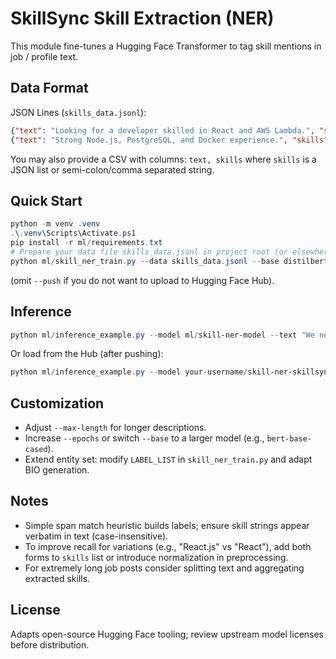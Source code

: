 # SkillSync Skill Extraction (NER)

This module fine-tunes a Hugging Face Transformer to tag skill mentions in job / profile text.

## Data Format
JSON Lines (`skills_data.jsonl`):
```json
{"text": "Looking for a developer skilled in React and AWS Lambda.", "skills": ["React", "AWS Lambda"]}
{"text": "Strong Node.js, PostgreSQL, and Docker experience.", "skills": ["Node.js", "PostgreSQL", "Docker"]}
```
You may also provide a CSV with columns: `text, skills` where `skills` is a JSON list or semi-colon/comma separated string.

## Quick Start
```powershell
python -m venv .venv
.\.venv\Scripts\Activate.ps1
pip install -r ml/requirements.txt
# Prepare your data file skills_data.jsonl in project root (or elsewhere)
python ml/skill_ner_train.py --data skills_data.jsonl --base distilbert-base-uncased --epochs 5 --hub-repo your-username/skill-ner-skillsync --push
```
(omit `--push` if you do not want to upload to Hugging Face Hub).

## Inference
```powershell
python ml/inference_example.py --model ml/skill-ner-model --text "We need a developer with React, Node.js, and AWS."
```
Or load from the Hub (after pushing):
```powershell
python ml/inference_example.py --model your-username/skill-ner-skillsync
```

## Customization
- Adjust `--max-length` for longer descriptions.
- Increase `--epochs` or switch `--base` to a larger model (e.g., `bert-base-cased`).
- Extend entity set: modify `LABEL_LIST` in `skill_ner_train.py` and adapt BIO generation.

## Notes
- Simple span match heuristic builds labels; ensure skill strings appear verbatim in text (case-insensitive).
- To improve recall for variations (e.g., "React.js" vs "React"), add both forms to `skills` list or introduce normalization in preprocessing.
- For extremely long job posts consider splitting text and aggregating extracted skills.

## License
Adapts open-source Hugging Face tooling; review upstream model licenses before distribution.
